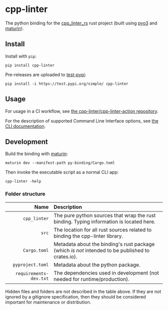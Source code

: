 # cpp-linter

The python binding for the [cpp_linter_rs][this] rust project
(built using [pyo3](https://pyo3.rs) and [maturin]).

[this]: https://github.com/cpp-linter/cpp_linter_rs
[maturin]: https://maturin.rs

## Install

Install with `pip`:

```text
pip install cpp-linter
```

Pre-releases are uploaded to [test-pypi](https://test.pypi.org/project/cpp-linter/):

```text
pip install -i https://test.pypi.org/simple/ cpp-linter
```

## Usage

For usage in a CI workflow, see
[the cpp-linter/cpp-linter-action repository](https://github.com/cpp-linter/cpp-linter-action).

For the description of supported Command Line Interface options, see
[the CLI documentation](https://cpp-linter.github.io/cpp_linter_rs/cli.html).

## Development

Build the binding with [maturin]:

```text
maturin dev --manifest-path py-binding/Cargo.toml
```

Then invoke the executable script as a normal CLI app:

```text
cpp-linter -help
```

### Folder structure

| Name | Description |
|-----:|:------------|
| `cpp_linter` | The pure python sources that wrap the rust binding. Typing information is located here. |
| `src` | The location for all rust sources related to binding the cpp-linter library. |
| `Cargo.toml` | Metadata about the binding's rust package (which _is not_ intended to be published to crates.io). |
| `pyproject.toml` | Metadata about the python package. |
| `requirements-dev.txt` | The dependencies used in development (not needed for runtime/production). |

Hidden files and folders are not described in the table above.
If they are not ignored by a gitignore specification, then they should be considered
important for maintenance or distribution.
